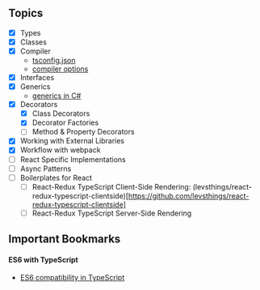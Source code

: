 ## Topics

- [x] Types
- [x] Classes
- [x] Compiler
    - [tsconfig.json](http://www.typescriptlang.org/docs/handbook/tsconfig-json.html)
    - [compiler options](http://www.typescriptlang.org/docs/handbook/compiler-options.html)
- [x] Interfaces
- [x] Generics
    - [generics in C#](https://msdn.microsoft.com/en-us/library/0x6a29h6.aspx)
- [x] Decorators
    - [x] Class Decorators
    - [x] Decorator Factories
    - [ ] Method & Property Decorators
- [x] Working with External Libraries
- [x] Workflow with webpack
- [ ] React Specific Implementations
- [ ] Async Patterns 
- [ ] Boilerplates for React
    - [ ] React-Redux TypeScript Client-Side Rendering: (levsthings/react-redux-typescript-clientside)[https://github.com/levsthings/react-redux-typescript-clientside]
    - [ ] React-Redux TypeScript Server-Side Rendering

## Important Bookmarks

#### ES6 with TypeScript

- [ES6 compatibility in TypeScript](http://kangax.github.io/compat-table/es6/)